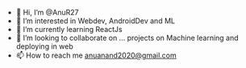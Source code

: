 - 👋 Hi, I’m @AnuR27
- 👀 I’m interested in Webdev, AndroidDev and ML
- 🌱 I’m currently learning ReactJs
- 💞️ I’m looking to collaborate on ... projects on Machine learning and deploying in web
- 📫 How to reach me anuanand2020@gmail.com

<!---
AnuR27/AnuR27 is a ✨ special ✨ repository because its `README.md` (this file) appears on your GitHub profile.
You can click the Preview link to take a look at your changes.
--->
